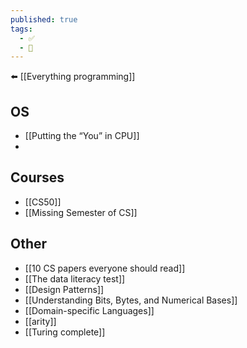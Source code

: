 ```yaml
---
published: true
tags:
  - ✅
  - 🧭
---
```

⬅️ [[Everything programming]]

## OS
- [[Putting the “You” in CPU]]
- 
## Courses
- [[CS50]]
- [[Missing Semester of CS]]

## Other
- [[10 CS papers everyone should read]]
- [[The data literacy test]]
- [[Design Patterns]]
- [[Understanding Bits, Bytes, and Numerical Bases]]
- [[Domain-specific Languages]]
- [[arity]]
- [[Turing complete]]